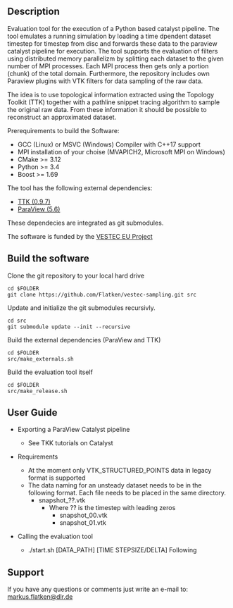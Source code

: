 ## Description
Evaluation tool for the execution of a Python based catalyst pipeline. The tool emulates a running simulation by loading a time dpendent dataset timestep for timestep from disc and forwards these data to the paraview catalyst pipeline for execution. The tool supports the evaluation of filters using distributed memory parallelizm by splitting each dataset to the given number of MPI processes. Each MPI process then gets only a portion (chunk) of the total domain. Furthermore, the repository includes own Paraview plugins with VTK filters for data sampling of the raw data. 

The idea is to use topological information extracted using the Topology Toolkit (TTK) together with a pathline snippet tracing algorithm to sample the original raw data. From these information it should be possible to reconstruct an approximated dataset.

Prerequirements to build the Software:

- GCC (Linux) or MSVC (Windows) Compiler with C++17 support
- MPI installation of your choise (MVAPICH2, Microsoft MPI on Windows)
- CMake >= 3.12
- Python >= 3.4
- Boost >= 1.69


The tool has the following external dependencies:

- [TTK (0.9.7)](https://topology-tool-kit.github.io/)
- [ParaView (5.6)](https://www.paraview.org/)

These dependecies are integrated as git submodules.

The software is funded by the [VESTEC EU Project](https://www.vestec-project.eu/ "VESTEC EU Project")

## Build the software

Clone the git repository to your local hard drive 
```
cd $FOLDER
git clone https://github.com/Flatken/vestec-sampling.git src
```

Update and initialize the git submodules recursivly. 

```
cd src
git submodule update --init --recursive 
```

Build the external dependencies (ParaView and TTK)

```
cd $FOLDER
src/make_externals.sh
```

Build the evaluation tool itself

```
cd $FOLDER
src/make_release.sh
```

## User Guide
- Exporting a ParaView Catalyst pipeline
	- See TKK tutorials on Catalyst 
- Requirements
	- At the moment only VTK\_STRUCTURED\_POINTS data in legacy format is supported
	- The data naming for an unsteady dataset needs to be in the following format. Each file needs to be placed in the same directory. 
		- snapshot_??.vtk
			- Where ?? is the timestep with leading zeros
				- snapshot_00.vtk
				- snapshot_01.vtk
		
- Calling the evaluation tool
	- ./start.sh [DATA_PATH] [TIME STEPSIZE/DELTA]
Following

## Support
If you have any questions or comments just write an e-mail to: markus.flatken@dlr.de

